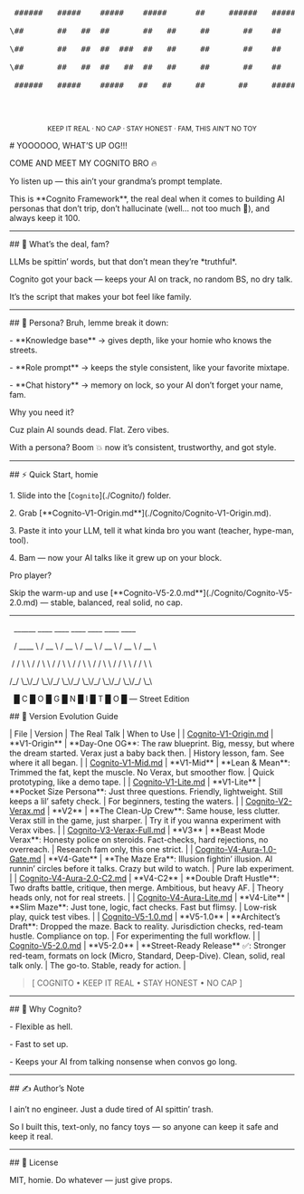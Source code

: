 <div align="center">



<pre>



&nbsp;######   #####    #####    #####      ##     ######   #####

\##       ##   ##  ##       ##   ##     ##       ##    ##   ##

\##       ##   ##  ##  ###  ##   ##     ##       ##    ##   ##

\##       ##   ##  ##   ##  ##   ##     ##       ##    ##   ##

&nbsp;######   #####    #####   ##   ##     ##       ##     #####



</pre>



<sub>KEEP IT REAL · NO CAP · STAY HONEST · FAM, THIS AIN’T NO TOY</sub>

</div>







\# YOOOOOO, WHAT’S UP OG!!!  

COME AND MEET MY COGNITO BRO 🔥  



Yo listen up — this ain’t your grandma’s prompt template.  

This is \*\*Cognito Framework\*\*, the real deal when it comes to building AI personas that don’t trip, don’t hallucinate (well… not too much 👀), and always keep it 100.  



---



\## 🚀 What’s the deal, fam?  

LLMs be spittin’ words, but that don’t mean they’re \*truthful\*.  

Cognito got your back — keeps your AI on track, no random BS, no dry talk.  

It’s the script that makes your bot feel like family.  



---



\## 🤔 Persona? Bruh, lemme break it down:  

\- \*\*Knowledge base\*\* → gives depth, like your homie who knows the streets.  

\- \*\*Role prompt\*\* → keeps the style consistent, like your favorite mixtape.  

\- \*\*Chat history\*\* → memory on lock, so your AI don’t forget your name, fam.  



Why you need it?  

Cuz plain AI sounds dead. Flat. Zero vibes.  

With a persona? Boom 💥 now it’s consistent, trustworthy, and got style.  



---



\## ⚡ Quick Start, homie  

1\. Slide into the \[`Cognito`](./Cognito/) folder.  

2\. Grab \[\*\*Cognito-V1-Origin.md\*\*](./Cognito/Cognito-V1-Origin.md).  

3\. Paste it into your LLM, tell it what kinda bro you want (teacher, hype-man, tool).  

4\. Bam — now your AI talks like it grew up on your block.  



Pro player?  

Skip the warm-up and use \[\*\*Cognito-V5-2.0.md\*\*](./Cognito/Cognito-V5-2.0.md) — stable, balanced, real solid, no cap.  



---



&nbsp;  \_\_\_\_\_\_      \_\_\_\_      \_\_\_\_      \_\_\_\_      \_\_\_\_      \_\_\_\_      \_\_\_\_

&nbsp; / \_\_\_\_ \\    / \_\_ \\    / \_\_ \\    / \_\_ \\    / \_\_ \\    / \_\_ \\    / \_\_ \\

&nbsp;/ /    \\ \\  / /  \\ \\  / /  \\ \\  / /  \\ \\  / /  \\ \\  / /  \\ \\  / /  \\ \\

/\_/      \\\_\\/\_/    \\\_\\/\_/    \\\_\\/\_/    \\\_\\/\_/    \\\_\\/\_/    \\\_\\/\_/    \\\_\\



&nbsp;      █  C  █  O  █  G  █  N  █  I  █  T  █  O  █     — Street Edition





\## 🧩 Version Evolution Guide 



| File | Version | The Real Talk | When to Use |
| [Cognito-V1-Origin.md](./Cognito/Cognito-V1-Origin.md) | \*\*V1-Origin\*\* | \*\*Day-One OG\*\*: The raw blueprint. Big, messy, but where the dream started. Verax just a baby back then. | History lesson, fam. See where it all began. |
| [Cognito-V1-Mid.md](./Cognito//Cognito-V1-Mid.md) | \*\*V1-Mid\*\* | \*\*Lean \& Mean\*\*: Trimmed the fat, kept the muscle. No Verax, but smoother flow. | Quick prototyping, like a demo tape. |
| [Cognito-V1-Lite.md](./Cognito//Cognito-V1-Lite.md) | \*\*V1-Lite\*\* | \*\*Pocket Size Persona\*\*: Just three questions. Friendly, lightweight. Still keeps a lil’ safety check. | For beginners, testing the waters. |
| [Cognito-V2-Verax.md](./Cognito//Cognito-V2-Verax.md) | \*\*V2\*\* | \*\*The Clean-Up Crew\*\*: Same house, less clutter. Verax still in the game, just sharper. | Try it if you wanna experiment with Verax vibes. |
| [Cognito-V3-Verax-Full.md](./Cognito//Cognito-V3-Verax-Full.md) | \*\*V3\*\* | \*\*Beast Mode Verax\*\*: Honesty police on steroids. Fact-checks, hard rejections, no overreach. | Research fam only, this one strict. |
| [Cognito-V4-Aura-1.0-Gate.md](./Cognito//Cognito-V4-Aura-1.0-Gate.md) | \*\*V4-Gate\*\* | \*\*The Maze Era\*\*: Illusion fightin’ illusion. AI runnin’ circles before it talks. Crazy but wild to watch. | Pure lab experiment. |
| [Cognito-V4-Aura-2.0-C2.md](./Cognito//Cognito-V4-Aura-2.0-C2.md) | \*\*V4-C2\*\* | \*\*Double Draft Hustle\*\*: Two drafts battle, critique, then merge. Ambitious, but heavy AF. | Theory heads only, not for real streets. |
| [Cognito-V4-Aura-Lite.md](./Cognito//Cognito-V4-Aura-Lite.md) | \*\*V4-Lite\*\* | \*\*Slim Maze\*\*: Just tone, logic, fact checks. Fast but flimsy. | Low-risk play, quick test vibes. |
| [Cognito-V5-1.0.md](./Cognito//Cognito-V5-1.0.md) | \*\*V5-1.0\*\* | \*\*Architect’s Draft\*\*: Dropped the maze. Back to reality. Jurisdiction checks, red-team hustle. Compliance on top. | For experimenting the full workflow. |
| [Cognito-V5-2.0.md](./Cognito//Cognito-V5-2.0.md) | \*\*V5-2.0\*\* | \*\*Street-Ready Release\*\* ✅: Stronger red-team, formats on lock (Micro, Standard, Deep-Dive). Clean, solid, real talk only. | The go-to. Stable, ready for action. |





> \[ COGNITO • KEEP IT REAL • STAY HONEST • NO CAP ]

---



\## 👊 Why Cognito?  

\- Flexible as hell.  

\- Fast to set up.  

\- Keeps your AI from talking nonsense when convos go long.  



---



\## ✍️ Author’s Note  

I ain’t no engineer. Just a dude tired of AI spittin’ trash.  

So I built this, text-only, no fancy toys — so anyone can keep it safe and keep it real.  



---



\## 📜 License  

MIT, homie. Do whatever — just give props.  



